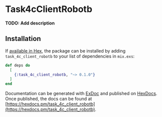# Task4cClientRobotb

**TODO: Add description**

## Installation

If [available in Hex](https://hex.pm/docs/publish), the package can be installed
by adding `task_4c_client_robotb` to your list of dependencies in `mix.exs`:

```elixir
def deps do
  [
    {:task_4c_client_robotb, "~> 0.1.0"}
  ]
end
```

Documentation can be generated with [ExDoc](https://github.com/elixir-lang/ex_doc)
and published on [HexDocs](https://hexdocs.pm). Once published, the docs can
be found at [https://hexdocs.pm/task_4c_client_robotb](https://hexdocs.pm/task_4c_client_robotb).

